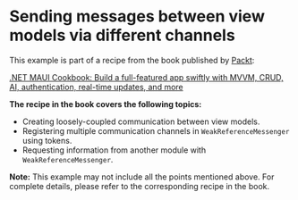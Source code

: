 # Sending messages between view models via different channels
This example is part of a recipe from the book published by [Packt](https://www.packtpub.com/en-us?utm_source=github):

[.NET MAUI Cookbook: Build a full-featured app swiftly with MVVM, CRUD, AI, authentication, real-time updates, and more](https://www.amazon.com/NET-MAUI-Cookbook-full-featured-authentication-ebook/dp/B0DHV34WQ5)

**The recipe in the book covers the following topics:**
* Creating loosely-coupled communication between view models.
* Registering multiple communication channels in `WeakReferenceMessenger` using tokens.
* Requesting information from another module with `WeakReferenceMessenger`.

**Note:** This example may not include all the points mentioned above. For complete details, please refer to the corresponding recipe in the book.
